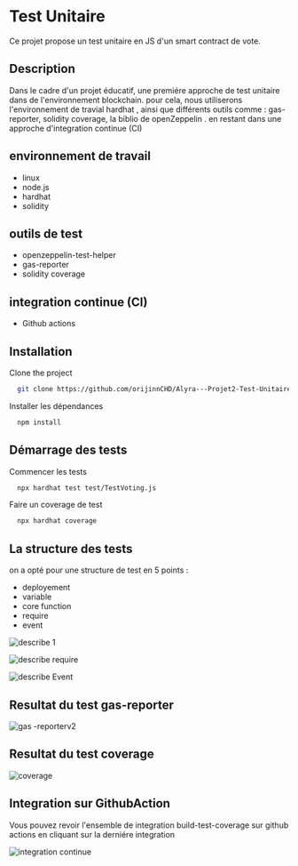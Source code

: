 
# Test Unitaire

Ce projet propose un test unitaire en JS d'un smart contract de vote.

## Description

Dans le cadre d'un projet éducatif, une premiére approche de test unitaire dans de l'environnement blockchain. pour cela, nous utiliserons l'environnement de travial hardhat , ainsi que différents outils comme : gas-reporter, solidity coverage, la biblio de openZeppelin .
en restant dans une approche d'integration continue (CI) 







## environnement de travail

- linux
- node.js
- hardhat
- solidity


## outils de test

- openzeppelin-test-helper
- gas-reporter
- solidity coverage

## integration continue (CI)

- Github actions








## Installation

Clone the project

```bash
  git clone https://github.com/orijinnCHD/Alyra---Projet2-Test-Unitaire-Voting.git
```

Installer les dépendances

```bash
  npm install
```
## Démarrage des tests

Commencer les tests

```bash
  npx hardhat test test/TestVoting.js
```

Faire un coverage de test

```bash
  npx hardhat coverage
```


## La structure des tests

on a opté pour une structure de test  en 5 points :

- deployement
- variable
- core function
- require
- event


![describe 1](https://user-images.githubusercontent.com/110608787/199268411-0ca63f50-229b-4eb4-a0dd-d561bcf7d457.png)


![describe require](https://user-images.githubusercontent.com/110608787/199268631-624dd8f5-cc22-4dfd-a2c0-ede87b2c8b95.png)

![describe Event](https://user-images.githubusercontent.com/110608787/199268660-4ca51557-3caa-4fb9-9f40-cc37ef57956e.png)

## Resultat du test gas-reporter

![gas -reporterv2](https://user-images.githubusercontent.com/110608787/199269675-917617a4-9962-4ce0-8d0b-ca50fdc1ac84.png)


## Resultat du test coverage

![coverage](https://user-images.githubusercontent.com/110608787/199269361-35aee2dd-d4c9-424d-b846-ba4af7b4fd04.png)

## Integration sur GithubAction

Vous pouvez revoir l'ensemble de integration build-test-coverage sur github actions en cliquant sur la derniére integration 

![integration continue](https://user-images.githubusercontent.com/110608787/199271563-dc9008e4-73e4-4e54-a62c-b6dfd0ba0c9c.png)



